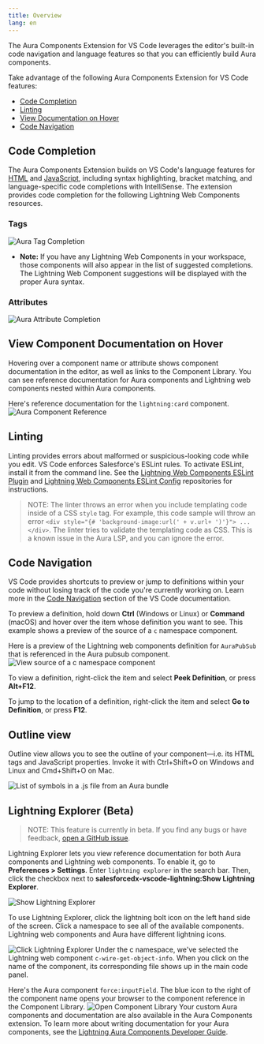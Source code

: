 ```yaml
---
title: Overview
lang: en
---
```


The Aura Components Extension for VS Code leverages the editor's built-in code navigation and language features so that you can efficiently build Aura components.

Take advantage of the following Aura Components Extension for VS Code features:

- [Code Completion](./en/aura/write-aura#code-completion)
- [Linting](./en/aura/write-aura#linting)
- [View Documentation on Hover](./en/aura/write-aura#view-documentation-on-hover)
- [Code Navigation](./en/lwc/writing#code-navigation)

## Code Completion

The Aura Components Extension builds on VS Code's language features for [HTML](https://code.visualstudio.com/docs/languages/html) and [JavaScript](https://code.visualstudio.com/docs/languages/javascript), including syntax highlighting, bracket matching, and language-specific code completions with IntelliSense. The extension provides code completion for the following Lightning Web Components resources.

### Tags

![Aura Tag Completion](./images/vscode_aura_tag_completion.png)

- **Note:** If you have any Lightning Web Components in your workspace, those components will also appear in the list of suggested completions. The Lightning Web Component suggestions will be displayed with the proper Aura syntax.

### Attributes

![Aura Attribute Completion](./images/vscode_aura_attr_completion.png)

## View Component Documentation on Hover

Hovering over a component name or attribute shows component documentation in the editor, as well as links to the Component Library. You can see reference documentation for Aura components and Lightning web components nested within Aura components.

Here's reference documentation for the `lightning:card` component.
![Aura Component Reference](./images/vscode_aura_doc_on_hover.png)

## Linting

Linting provides errors about malformed or suspicious-looking code while you edit. VS Code enforces Salesforce's ESLint rules. To activate ESLint, install it from the command line. See the [Lightning Web Components ESLint Plugin](https://github.com/salesforce/eslint-plugin-lwc) and [Lightning Web Components ESLint Config](https://github.com/salesforce/eslint-config-lwc) repositories for instructions.

> NOTE: The linter throws an error when you include templating code inside of a CSS `style` tag. For example, this code sample will throw an error `<div style="{# 'background-image:url(' + v.url+ ')'}"> ... </div>`. The linter tries to validate the templating code as CSS. This is a known issue in the Aura LSP, and you can ignore the error.

## Code Navigation

VS Code provides shortcuts to preview or jump to definitions within your code without losing track of the code you're currently working on. Learn more in the [Code Navigation](https://code.visualstudio.com/docs/editor/editingevolved) section of the VS Code documentation.

To preview a definition, hold down **Ctrl** (Windows or Linux) or **Command** (macOS) and hover over the item whose definition you want to see. This example shows a preview of the source of a `c` namespace component.

Here is a preview of the Lightning web components definition for `AuraPubSub` that is referenced in the Aura pubsub component.
![View source of a c namespace component](./images/vscode_aura_goto.png)

To view a definition, right-click the item and select **Peek Definition**, or press **Alt+F12**.

To jump to the location of a definition, right-click the item and select **Go to Definition**, or press **F12**.

## Outline view

Outline view allows you to see the outline of your component—i.e. its HTML tags and JavaScript properties. Invoke it with Ctrl+Shift+O on Windows and Linux and Cmd+Shift+O on Mac.

![List of symbols in a .js file from an Aura bundle](./images/vscode_aura_outline.png)

## Lightning Explorer (Beta)

> NOTE: This feature is currently in beta. If you find any bugs or have feedback, [open a GitHub issue](./en/bugs-and-feedback).

Lightning Explorer lets you view reference documentation for both Aura components and Lightning web components. To enable it, go to **Preferences > Settings**. Enter `lightning explorer` in the search bar. Then, click the checkbox next to **salesforcedx-vscode-lightning:Show Lightning Explorer**.

![Show Lightning Explorer](./images/vscode_aura_lightning_explorer.png)

To use Lightning Explorer, click the lightning bolt icon on the left hand side of the screen. Click a namespace to see all of the available components. Lightning web components and Aura have different lightning icons.

![Click Lightning Explorer](./images/vscode_aura_explorer_example.png)
Under the c namespace, we've selected the Lightning web component `c-wire-get-object-info`. When you click on the name of the component, its corresponding file shows up in the main code panel.

Here's the Aura component `force:inputField`. The blue icon to the right of the component name opens your browser to the component reference in the Component Library.
![Open Component Library](./images/vscode_aura_explorer_docs.png)
Your custom Aura components and documentation are also available in the Aura Components extension. To learn more about writing documentation for your Aura components, see the [Lightning Aura Components Developer Guide](https://developer.salesforce.com/docs/atlas.en-us.lightning.meta/lightning/components_documentation.htm).
